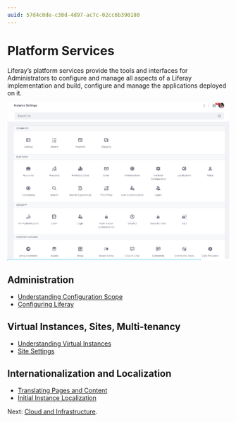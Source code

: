 ```yaml
---
uuid: 57d4c0de-c38d-4d97-ac7c-02cc6b390180
---
```


# Platform Services

Liferay’s platform services provide the tools and interfaces for Administrators to configure and manage all aspects of a Liferay implementation and build, configure and manage the applications deployed on it.

![A variety of configurations are available to tailor Liferay DXP to a customer's needs.](./platform-services/images/01.png)

## Administration

* [Understanding Configuration Scope](https://learn.liferay.com/w/dxp/system-administration/configuring-liferay/understanding-configuration-scope)
* [Configuring Liferay](https://learn.liferay.com/w/dxp/system-administration/configuring-liferay)

## Virtual Instances, Sites, Multi-tenancy

* [Understanding Virtual Instances](https://learn.liferay.com/w/dxp/system-administration/configuring-liferay/virtual-instances/understanding-virtual-instances)
* [Site Settings](https://learn.liferay.com/w/dxp/site-building/site-settings)

## Internationalization and Localization

* [Translating Pages and Content](https://learn.liferay.com/w/dxp/content-authoring-and-management/translating-pages-and-content)
* [Initial Instance Localization](https://learn.liferay.com/w/dxp/installation-and-upgrades/setting-up-liferay/initial-instance-localization)

Next: [Cloud and Infrastructure](./cloud-and-infrastructure.md).
